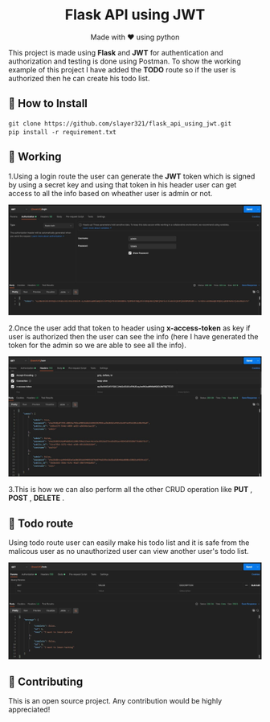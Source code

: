 <h1 align="center">Flask API using JWT</h1>

<p align="center">Made with ❤️ using python </p>

This project is made using **Flask** and **JWT** for authentication and authorization and testing is done using Postman. To show the working example of this project I have added the **TODO** route so if the user is authorized then he can create his todo list.

## :wrench: How to Install

`git clone https://github.com/slayer321/flask_api_using_jwt.git` <br>
`pip install -r requirement.txt`

## :memo: Working

1.Using a login route the user can generate the **JWT** token which is signed by using a secret key and using that token in his header user can get access to all the info based on wheather user is admin or not.

![alt text](/images/token.JPG)

2.Once the user add that token to header using **x-access-token** as key if user is authorized then the user can see the info (here I have generated the token for the admin so we are able to see all the info).

![alt text](/images/all_user.JPG)

3.This is how we can also perform all the other CRUD operation like **PUT** , **POST** , **DELETE** .

## :bookmark: Todo route

Using todo route user can easily make his todo list and it is safe from the malicous user as no unauthorized user can view another user's todo list.

![alt text](/images/todo_route.JPG)

## :raised_hands: Contributing

This is an open source project. Any contribution would be highly appreciated!
